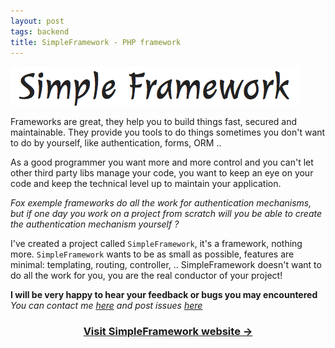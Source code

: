 ```yaml
---
layout: post
tags: backend
title: SimpleFramework - PHP framework
---
```


<a title="visit SimpleFramework website" target="_blank" href="http://simple-php-framework.org/">
<img alt="Simple framework logo" src="/assets/images/2011-simple-php-framework/sf-logo.png" />
</a>

Frameworks are great, they help you to build things fast, secured and maintainable. They provide you tools to do things sometimes you don't want to do by yourself, like authentication, forms, ORM .. 

As a good programmer you want more and more control and you can't let other third party libs manage your code, you want to keep an eye on your code and keep the technical level up to maintain your application. 

_Fox exemple frameworks do all the work for authentication mechanisms, 
but if one day you work on a project from scratch 
will you be able to create the authentication mechanism yourself ?_

I've created a project called `SimpleFramework`, it's a framework, nothing more. `SimpleFramework` wants to be as small as possible, features are minimal: templating, routing, controller, .. SimpleFramework doesn't want to do all the work for you, you are the real conductor of your project!

__I will be very happy to hear your feedback or bugs you may encountered__
_You can contact me [here](/about) and post issues [here](https://github.com/gordonslondon/SimpleFramework/issues/new)_

<div style="text-align:center">
<h3><a target="_blank" href="http://simple-php-framework.org/">Visit SimpleFramework website →</a></h3>
</div>

